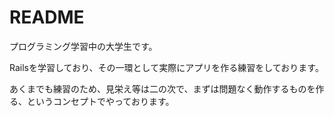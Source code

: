 # README

プログラミング学習中の大学生です。

Railsを学習しており、その一環として実際にアプリを作る練習をしております。

あくまでも練習のため、見栄え等は二の次で、まずは問題なく動作するものを作る、というコンセプトでやっております。
